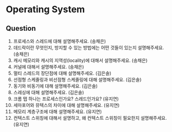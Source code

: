# Operating System

## Question

1. 프로세스와 스레드에 대해 설명해주세요. (송채은)
2. 데드락이란 무엇인지, 방지할 수 있는 방법에는 어떤 것들이 있는지 설명해주세요. (송채은)
3. 캐시 메모리와 캐시의 지역성(locality)에 대해서 설명해주세요. (송채은)
4. 커널에 대해서 설명해주세요. (송채은)
5. 멀티 스레드의 장단점에 대해 설명해주세요. (김은솔)
6. 선점형 스케줄링과 비선점형 스케줄링에 대해 설명해주세요. (김은솔)
7. 동기와 비동기에 대해 설명해주세요. (김은솔)
8. 스레싱에 대해 설명해주세요. (김은솔)
9. 크롬 탭 하나는 프로세스인가요? 스레드인가요? (유지연)
10. 세마포어와 뮤텍스의 차이에 대해 설명해주세요. (유지연)
11. 메모리 계층구조에 대해 설명해주세요. (유지연)
12. 컨텍스트 스위칭에 대해서 설명하고, 왜 컨텍스트 스위칭이 필요한지 설명해주세요. (유지연)
